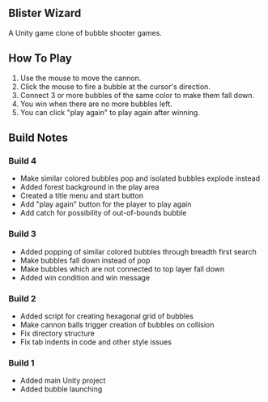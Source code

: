 Blister Wizard
------------
A Unity game clone of bubble shooter games.

How To Play
-----------
1. Use the mouse to move the cannon.
2. Click the mouse to fire a bubble at the cursor's direction.
3. Connect 3 or more bubbles of the same color to make them fall down.
4. You win when there are no more bubbles left.
5. You can click "play again" to play again after winning.

Build Notes
-----------

### Build 4
* Make similar colored bubbles pop and isolated bubbles explode instead
* Added forest background in the play area
* Created a title menu and start button
* Add "play again" button for the player to play again
* Add catch for possibility of out-of-bounds bubble

### Build 3
* Added popping of similar colored bubbles through breadth first search
* Make bubbles fall down instead of pop
* Make bubbles which are not connected to top layer fall down
* Added win condition and win message


### Build 2
* Added script for creating hexagonal grid of bubbles
* Make cannon balls trigger creation of bubbles on collision
* Fix directory structure
* Fix tab indents in code and other style issues

### Build 1
* Added main Unity project
* Added bubble launching


